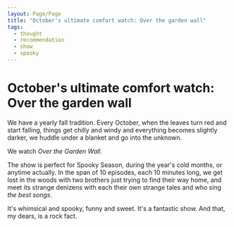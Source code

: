 ```yaml
---
layout: Page/Page
title: "October's ultimate comfort watch: Over the garden wall"
tags:
  - thought
  - recommendation
  - show
  - spooky
---
```

# October's ultimate comfort watch: Over the garden wall

We have a yearly fall tradition. Every October, when the leaves turn red and start falling, things get chilly and windy and everything becomes slightly darker, we huddle under a blanket and go into the unknown.

We watch *Over the Garden Wall*.

The show is perfect for Spooky Season, during the year's cold months, or anytime actually. In the span of 10 episodes, each 10 minutes long, we get lost in the woods with two brothers just trying to find their way home, and meet its strange denizens with each their own strange tales and who sing *the best songs*.

It's whimsical and spooky, funny and sweet. It's a fantastic show. And that, my dears, is a rock fact.
